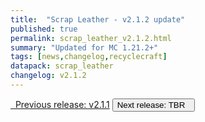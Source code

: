 ```yaml
---
title:  "Scrap Leather - v2.1.2 update"
published: true
permalink: scrap_leather_v2.1.2.html
summary: "Updated for MC 1.21.2+"
tags: [news,changelog,recyclecraft]
datapack: scrap_leather
changelog: v2.1.2
---
```


<div class="btn-group">
    <a href="scrap_leather_v2.1.1.html" role="button" class="btn btn-primary"><i class="fa fa-caret-left"></i>&nbsp; Previous release: v2.1.1</a>
    <button role="button" class="btn btn-default disabled">Next release: TBR &nbsp;<i class="fa fa-caret-right"></i> </button>
</div>
